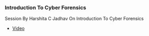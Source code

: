 ### Introduction To Cyber Forensics


Session By Harshita C Jadhav On Introduction To Cyber Forensics 


- [Video](https://www.youtube.com/watch?v=7eZpgiHnNcs)